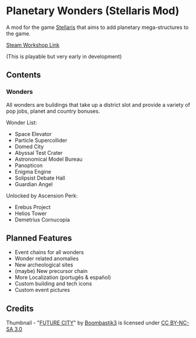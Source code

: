 # Planetary Wonders (Stellaris Mod)

A mod for the game [Stellaris](https://store.steampowered.com/app/281990/Stellaris/) that aims to add planetary mega-structures to the game.

[Steam Workshop Link](https://steamcommunity.com/sharedfiles/filedetails/?id=2305790641)

(This is playable but very early in development)

## Contents

### Wonders
All wonders are buildings that take up a district slot and provide a variety of pop jobs, planet and country bonuses.

Wonder List:
* Space Elevator
* Particle Supercollider
* Domed City
* Abyssal Test Crater
* Astronomical Model Bureau
* Panopticon
* Enigma Engine
* Solipsist Debate Hall
* Guardian Angel

Unlocked by Ascension Perk:
* Erebus Project
* Helios Tower
* Demetrius Cornucopia

## Planned Features
* Event chains for all wonders
* Wonder related anomalies
* New archeological sites
* (maybe) New precursor chain
* More Localization (portugês & español)
* Custom building and tech icons
* Custom event pictures

## Credits
Thumbnail - "[FUTURE CITY](https://www.deviantart.com/boombastik3/art/FUTURE-CITY-284229568)" by [Boombastik3](https://www.deviantart.com/boombastik3) is licensed under [CC BY-NC-SA 3.0](https://creativecommons.org/licenses/by-nc-sa/3.0/?ref=ccsearch&atype=rich)
